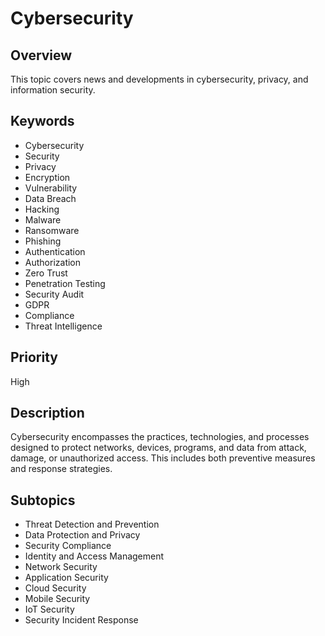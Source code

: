 # Cybersecurity

## Overview
This topic covers news and developments in cybersecurity, privacy, and information security.

## Keywords
- Cybersecurity
- Security
- Privacy
- Encryption
- Vulnerability
- Data Breach
- Hacking
- Malware
- Ransomware
- Phishing
- Authentication
- Authorization
- Zero Trust
- Penetration Testing
- Security Audit
- GDPR
- Compliance
- Threat Intelligence

## Priority
High

## Description
Cybersecurity encompasses the practices, technologies, and processes designed to protect networks, devices, programs, and data from attack, damage, or unauthorized access. This includes both preventive measures and response strategies.

## Subtopics
- Threat Detection and Prevention
- Data Protection and Privacy
- Security Compliance
- Identity and Access Management
- Network Security
- Application Security
- Cloud Security
- Mobile Security
- IoT Security
- Security Incident Response